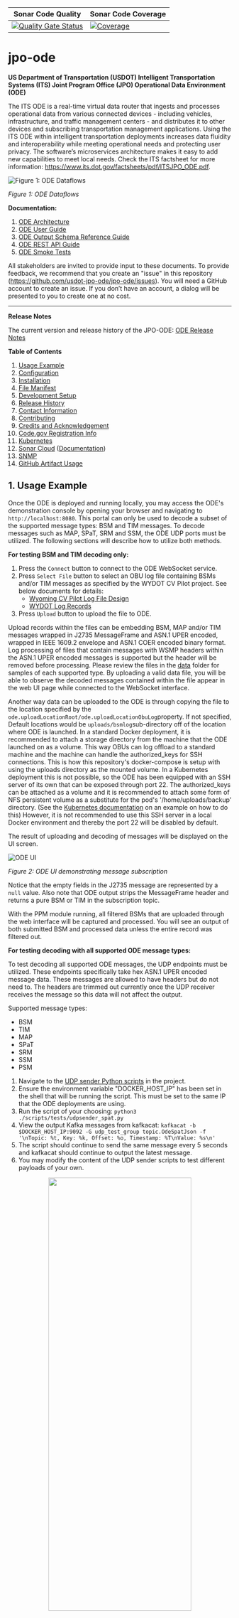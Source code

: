 | Sonar Code Quality | Sonar Code Coverage |
|---------------------|---------------------|
[![Quality Gate Status](https://sonarcloud.io/api/project_badges/measure?project=usdot.jpo.ode%3Ajpo-ode&metric=alert_status)](https://sonarcloud.io/dashboard?id=usdot.jpo.ode%3Ajpo-ode) | [![Coverage](https://sonarcloud.io/api/project_badges/measure?project=usdot.jpo.ode%3Ajpo-ode&metric=coverage)](https://sonarcloud.io/dashboard?id=usdot.jpo.ode%3Ajpo-ode) |

# jpo-ode

**US Department of Transportation (USDOT) Intelligent Transportation Systems (ITS) Joint Program Office (JPO) Operational Data Environment (ODE)**

The ITS ODE is a real-time virtual data router that ingests and processes operational data from various connected devices - including vehicles, infrastructure, and traffic management centers - and distributes it to other devices and subscribing transportation management applications. Using the ITS ODE within intelligent transportation deployments increases data fluidity and interoperability while meeting operational needs and protecting user privacy. The software’s microservices architecture makes it easy to add new capabilities to meet local needs. Check the ITS factsheet for more information: <https://www.its.dot.gov/factsheets/pdf/ITSJPO_ODE.pdf>.

![Figure 1: ODE Dataflows](docs/images/readme/figure1.png)

_Figure 1: ODE Dataflows_

**Documentation:**

1. [ODE Architecture](docs/Architecture.md)
1. [ODE User Guide](docs/UserGuide.md)
1. [ODE Output Schema Reference Guide](docs/ODE_Output_Schema_Reference.docx)
1. [ODE REST API Guide](https://usdot-jpo-ode.github.io/)
1. [ODE Smoke Tests](https://github.com/usdot-jpo-ode/jpo-ode/wiki/JPO-ODE-QA-Documents)

All stakeholders are invited to provide input to these documents. To provide feedback, we recommend that you create an "issue" in this repository (<https://github.com/usdot-jpo-ode/jpo-ode/issues>). You will need a GitHub account to create an issue. If you don’t have an account, a dialog will be presented to you to create one at no cost.

---

<a name="toc"></a>

**Release Notes**

The current version and release history of the JPO-ODE: [ODE Release Notes](<docs/Release_notes.md>)

**Table of Contents**

1. [Usage Example](#usage-example)
1. [Configuration](#configuration)
1. [Installation](#installation)
1. [File Manifest](#file-manifest)
1. [Development Setup](#development-setup)
1. [Release History](#release-history)
1. [Contact Information](#contact-information)
1. [Contributing](#contributing)
1. [Credits and Acknowledgement](#credits-and-acknowledgement)
1. [Code.gov Registration Info](#codegov-registration-info)
1. [Kubernetes](#kubernetes)
1. [Sonar Cloud](#sonar-token-configuration) ([Documentation](https://sonarcloud.io/documentation/user-guide/user-token/))
1. [SNMP](#snmp)
1. [GitHub Artifact Usage](#githhub-artifact-usage)

<!--
#########################################
############# Usage Example #############
#########################################
 -->

<a name="usage-example"></a>

## 1. Usage Example

Once the ODE is deployed and running locally, you may access the ODE's demonstration console by opening your browser and navigating to  `http://localhost:8080`. This portal can only be used to decode a subset of the supported message types: BSM and TIM messages. To decode messages such as MAP, SPaT, SRM and SSM, the ODE UDP ports must be utilized. The following sections will describe how to utilize both methods.

<b>For testing BSM and TIM decoding only:</b>
1.  Press the `Connect` button to connect to the ODE WebSocket service.
2.  Press `Select File` button to select an OBU log file containing BSMs and/or TIM messages as specified by the WYDOT CV Pilot project. See below documents for details:
    - [Wyoming CV Pilot Log File Design](data/Wyoming_CV_Pilot_Log_File_Design.docx)
    - [WYDOT Log Records](data/wydotLogRecords.h)
3.  Press `Upload` button to upload the file to ODE.

Upload records within the files can be embedding BSM, MAP and/or TIM messages wrapped in J2735 MessageFrame and ASN.1 UPER encoded, wrapped in IEEE 1609.2 envelope and ASN.1 COER encoded binary format. Log processing of files that contain messages with WSMP headers within the ASN.1 UPER encoded messages is supported but the header will be removed before processing. Please review the files in the [data](data) folder for samples of each supported type. By uploading a valid data file, you will be able to observe the decoded messages contained within the file appear in the web UI page while connected to the WebSocket interface.

Another way data can be uploaded to the ODE is through copying the file to the location specified by the `ode.uploadLocationRoot/ode.uploadLocationObuLog`property. If not specified,  Default locations would be `uploads/bsmlog`sub-directory off of the location where ODE is launched. In a standard Docker deployment, it is recommended to attach a storage directory from the machine that the ODE launched on as a volume. This way OBUs can log offload to a standard machine and the machine can handle the authorized_keys for SSH connections. This is how this repository's docker-compose is setup with using the uploads directory as the mounted volume. In a Kubernetes deployment this is not possible, so the ODE has been equipped with an SSH server of its own that can be exposed through port 22. The authorized_keys can be attached as a volume and it is recommended to attach some form of NFS persistent volume as a substitute for the pod's '/home/uploads/backup' directory. (See the [Kubernetes documentation](/docs/k8s-demo/templates/jpoode_ode.yaml) on an example on how to do this) However, it is not recommended to use this SSH server in a local Docker environment and thereby the port 22 will be disabled by default.

The result of uploading and decoding of messages will be displayed on the UI screen.

![ODE UI](docs/images/readme/figure2.png)

_Figure 2: ODE UI demonstrating message subscription_

Notice that the empty fields in the J2735 message are represented by a `null` value. Also note that ODE output strips the MessageFrame header and returns a pure BSM or TIM in the subscription topic.

With the PPM module running, all filtered BSMs that are uploaded through the web interface will be captured and processed. You will see an output of both submitted BSM and processed data unless the entire record was filtered out.

<b>For testing decoding with all supported ODE message types:</b>

To test decoding all supported ODE messages, the UDP endpoints must be utilized. These endpoints specifically take hex ASN.1 UPER encoded message data. These messages are allowed to have headers but do not need to. The headers are trimmed out currently once the UDP receiver receives the message so this data will not affect the output.

Supported message types:
- BSM
- TIM
- MAP
- SPaT
- SRM
- SSM
- PSM

1. Navigate to the [UDP sender Python scripts](<./scripts/tests/>) in the project.
2. Ensure the environment variable "DOCKER_HOST_IP" has been set in the shell that will be running the script. This must be set to the same IP that the ODE deployments are using.
3. Run the script of your choosing: `python3 ./scripts/tests/udpsender_spat.py`
4. View the output Kafka messages from kafkacat: `kafkacat -b $DOCKER_HOST_IP:9092 -G udp_test_group topic.OdeSpatJson -f '\nTopic: %t, Key: %k, Offset: %o, Timestamp: %T\nValue: %s\n'`
5. The script should continue to send the same message every 5 seconds and kafkacat should continue to output the latest message.
6. You may modify the content of the UDP sender scripts to test different payloads of your own.

<p align="center">
  <img src="./docs/images/readme/figure3.png" width="80%" height="50%">
</p>

[Back to top](#toc)



<!--
#########################################
############# Configuration #############
#########################################
 -->

<a name="configuration"></a>

## 2. Configuration

### System Requirements

-  Minimum RAM: 16 GB
-  Minimum storage space: 100 GB
-  Supported operating systems:
   -  Ubuntu 22.04 Linux (Recommended)
   -  Windows 10/11 Professional (Professional version required for Docker virtualization)
   -  OSX 13

The ODE software can run on most standard Windows, Mac, or Linux based computers with
Pentium core processors. Performance of the software will be based on the computing power and available RAM in
the system.  Larger data flows can require much larger space requirements depending on the
amount of data being processed by the software. The ODE software application was developed using the open source programming language Java. If running the ODE outside of Docker, the application requires the Java 21 runtime environment.

### Software Prerequisites

The ODE is bundled as a series of submodules running in Docker containers and managed by Docker-Compose. All other required dependencies will automatically be downloaded and installed as part of the Docker build process.

- Docker: <https://docs.docker.com/engine/installation/>
- Docker-Compose: <https://docs.docker.com/compose/install/>

### Tips and Advice

Read the following guides to familiarize yourself with ODE's Docker and Kafka modules.

- [Docker README](docker.md)
- [Kafka README](kafka.md)

The following guide contains information about the data flow diagrams for the ODE.

- [Data Flow Diagrams README](docs/data-flow-diagrams/README.md)

**Installation and Deployment:**

- Docker builds may fail if you are on a corporate network due to DNS resolution errors.
[See here](https://github.com/usdot-jpo-ode/jpo-ode/wiki/Docker-fix-for-SSL-issues-due-to-corporate-network) for instructions to fix this.
- Additionally `git` commands may fail for similar reasons, you can fix this by running `export GIT_SSL_NO_VERIFY=1`.
- Windows users may find more information on installing and using Docker [here](https://github.com/usdot-jpo-ode/jpo-ode/wiki/Docker-management).
- A compatibility guide containing recommendations for suitable versions of submodules for each main module version can be found [here](docs/compatibility.md).

**Configuration:**

If you wish to change the application properties, such as change the location of the upload service via `ode.uploadLocation.*` properties or set the `ode.kafkaBrokers` to something other than the `$DOCKER_HOST_IP:9092`, or wish to change the log file upload folder, etc. instead of setting the environment variables, modify `jpo-ode-svcs\src\main\resources\application.properties` file as desired.

ODE configuration can be customized for every deployment environment using environment variables. These variables can either be set locally or using the [sample.env](sample.env) file. Instructions for how to use this file can be found [here](https://github.com/usdot-jpo-ode/jpo-ode/wiki/Using-the-.env-configuration-file).

**Important!**

You must rename `sample.env` to `.env` for Docker to automatically read the file. This file will contain AWS access keys and other private information. Do not push this file to source control.

[Back to top](#toc)



<!--
########################################
############# Installation #############
########################################
 -->

<a name="installation"></a>

## 3. Installation

The following instructions describe the minimal procedure to fetch, build, and run the main ODE application. If you want to use the privacy protection module and/or S3 depositors, see the [User Guide](docs/UserGuide.md) for more detailed information. Additionally, different build processes are covered at the bottom of this section.

#### Step 0 - For Windows Users Only

If running on Windows, please make sure that your global git config is set up to not convert end-of-line characters during checkout.

Disable `git core.autocrlf` (One Time Only)

```bash
git config --global core.autocrlf false
```

#### Step 1 - Download the Source Code

The ODE software system consists of the following modules hosted in separate Github repositories:

|Name|Visibility|Description|
|----|----------|-----------|
|[jpo-ode](https://github.com/usdot-jpo-ode/jpo-ode)|public|Contains the public components of the application code.|
|[jpo-cvdp](https://github.com/usdot-jpo-ode/jpo-cvdp)|public|Privacy Protection Module|
|[asn1_codec](https://github.com/usdot-jpo-ode/asn1_codec)|public|ASN.1 Encoder/Decoder module|
|[jpo-security-svcs](https://github.com/usdot-jpo-ode/jpo-security-svcs)|public|Provides cryptographic services.|
|[jpo-sdw-depositor](https://github.com/usdot-jpo-ode/jpo-sdw-depositor)|public|SDW depositor service. Optional, comment out of `docker-compose.yml` file if not used.|

You may download the stable, default branch for ALL of these dependencies by using the following recursive git clone command:

```bash
git clone --recurse-submodules https://github.com/usdot-jpo-ode/jpo-ode.git
```

Once you have these repositories obtained, you are ready to build and deploy the application.

##### Downloading the source code from a non-default branch

<details><summary>(Advanced) Downloading the source code from a non-default branch</summary>
<p>

The above steps to pull the code from GitHub repository pulls it from the default branch which is the stable branch. If you wish to pull the source code from a branch that is still under development or beta testing, you will need to specify the branch to pull from. The following commands aid you in that action.

**Note**: These commands can also be performed using the provided script `update_branch`.

```bash
# Backup user provided source or configuration files used by submodules
cp asn1_codec/asn1c_combined/J2735_201603DA.ASN .

# Run the following commands to reset existing branch
git reset --hard
git submodule foreach --recursive git reset --hard

# Pull from the non-default branch
git checkout <branch_name>
git pull origin <branch_name>

# The next command wipes out all of the submodules and re-initializes them.
git submodule deinit -f . && git submodule update --recursive --init

# Restore user provided source or configuration files used by submodules
cp ./J2735_201603DA.ASN asn1_codec/asn1c_combined/
```

</p>
</details>

#### Step 2 - Build and run the application

**Notes:**

- Docker builds may fail if you are on a corporate network due to DNS resolution errors.
[See here](https://github.com/usdot-jpo-ode/jpo-ode/wiki/Docker-fix-for-SSL-issues-due-to-corporate-network) for instructions to fix this.
- In order for Docker to automatically read the environment variable file, you must rename it from `sample.env` to `.env`. **This file will contain private keys, do not put add it to version control.**

Copy the following files from `jpo-ode` directory into your DOCKER_SHARED_VOLUME directory.
- Copy jpo-ode/ppm.properties to ${DOCKER_SHARED_VOLUME}/config.properties. Open the newly copied `config.properties` file in a text editor and update the `metadata.broker.list=your.docker.host.ip:9092` line with your system's DOCKER_HOST_IP in place of the dummy `your.docker.host.ip` string.
- Copy jpo-ode/adm.properties to ${DOCKER_SHARED_VOLUME}/adm.properties
- Copy jpo-ode/aem.properties to ${DOCKER_SHARED_VOLUME}/aem.properties
- Specifying the variable: ${DOCKER_SHARED_VOLUME_WINDOWS} to "C:" may be required for certain Windows users.

Navigate to the root directory of the jpo-ode project and run the following command:

```bash
docker compose up --build -d
docker compose ps
```

To bring down the services and remove the running containers run the following command:

```bash
docker compose down
```
For a fresh restart, run:

```bash
docker compose down
docker compose up --build -d
docker compose ps
```

To completely rebuild from scratch, run:

```bash
docker compose down
docker compose rm -fvs
docker compose up --build -d
docker compose ps
```

Check the deployment by running `docker compose ps`. You can start and stop containers using `docker compose start` and `docker compose stop` commands.
If using the multi-broker docker compose file, you can change the scaling by running `docker compose scale <container>=n` where container is the container you would like to scale and n is the number of instances. For example, `docker compose scale kafka=3`.


#### asn1_codec Module (ASN.1 Encoder and Decoder)
ODE requires the deployment of asn1_codec module. ODE's `docker-compose.yml` file is set up to build and deploy the module in a Docker container. If you wish to run `asn1_codec` module outside Docker (i.e. directly on the host machine), please refer to the documentation of `asn1_codec` module.

The only requirement for deploying `asn1_codec` module on Docker is the setup of two environment variables `DOCKER_HOST_IP` and `DOCKER_SHARED_VOLUME`.

#### PPM Module (Geofencing and Filtering)

To run the ODE with PPM module, you must install and start the PPM service. PPM service communicates with other services through Kafka Topics. PPM will read from the specified "Raw BSM" topic and publish the result to the specified "Filtered Bsm" topic. These topic names are specified by the following ODE and PPM properties:

 - ODE properties for communications with PPM (set in application.properties)
	 - ode.kafkaTopicOdeBsmJson  (default = topic.OdeBsmJson)
	 - ode.kafkaTopicFilteredOdeBsmJson (default = topic.FilteredOdeBsmJson)
 - PPM properties for communications with ODE (set in yourconfig.properties)
	 - privacy.topic.consumer (default = j2735BsmRawJson)
	 - privacy.topic.producer (default = j2735BsmFilteredJson)

Follow the instructions [here](https://github.com/usdot-jpo-ode/jpo-cvdp/blob/master/docs/installation.md) to install and build the PPM service.

During the build process, edit the sample config file located in `config/example.properties` and point the property `metadata.broker.list` towards the host of your docker machine or wherever the kafka brokers are hosted. You may use the command `docker-machine ls` to find the kafka service.

After a successful build, use the following commands to configure and run the PPM

```
cd $BASE_PPM_DIR/jpo-cvdp/build
$ ./bsmjson_privacy -c ../config/ppm.properties
```

### Confluent Cloud Integration

Rather than using a local kafka instance, the ODE can utilize an instance of kafka hosted by Confluent Cloud via SASL.



#### Environment variables

##### Purpose & Usage

- The DOCKER_HOST_IP environment variable is used to communicate with the bootstrap server that the instance of Kafka is running on.

- The KAFKA_TYPE environment variable specifies what type of kafka connection will be attempted and is used to check if Confluent should be utilized. If this environment variable is not set, the ODE will default to normal behavior.

- The CONFLUENT_KEY and CONFLUENT_SECRET environment variables are used to authenticate with the bootstrap server. If the KAFKA_TYPE environment variable is not set, then these are not required.



##### Values
In order to utilize Confluent Cloud:

- DOCKER_HOST_IP must be set to the bootstrap server address (excluding the port)

- KAFKA_TYPE must be set to "CONFLUENT"

- CONFLUENT_KEY must be set to the API key being utilized for CC

- CONFLUENT_SECRET must be set to the API secret being utilized for CC



#### CC Docker Compose File

There is a provided docker-compose file (docker-compose-confluent-cloud.yml) that passes the above environment variables into the container that gets created. Further, this file doesn't spin up a local kafka instance since it is not required.



#### Note

This has only been tested with Confluent Cloud but technically all SASL authenticated Kafka brokers can be reached using this method.	

[Back to top](#toc)

# MongoDB Integration

## Description and Configuration

To sink streamed kafka topic data to a MongoDB database, a kafka connect and MongoDB instance can be deployed for the ODE. By running the provided docker compose [file](./docker-compose-mongo.yml) the following topics will be streamed to MongoDB:

- OdeRawEncodedBSMJson
- OdeBsmJson
- OdeRawEncodedMAPJson
- OdeMapJson
- OdeRawEncodedSPATJson
- OdeSpatJson
- OdeRawEncodedTIMJson
- OdeTimJson
- OdeRawEncodedPsmJson
- OdePsmJson

The configuration that defines this is in the jpo-utils submodule [here](jpo-utils\kafka-connect-mongo\scripts\kafka-connect). This script is attached to the `connect` container as a volume and if you would like to sink different topics then feel free to make a copy of the `connect_start.sh` script and attach it to the `connect` container to the following path: `/scripts/connect_start.sh`.

## Environment variables

### Purpose & Usage

- The `MONGO_IP` environment variable is used to define the IP address of the MongoDB container. This can be configured to use a remote MongoDB instance instead of using the provided docker deployed container.

- The `MONGO_DB_NAME` environmental variable defines the name of the DB created in MongoDB. This variable is used for both configuring user permission access as well as a destination for the connectors defined in the `connect` container.

- The `MONGO_ADMIN_DB_USER` and `MONGO_ADMIN_DB_PASS` define the credentials for the `admin` MongoDB user. This user has full control of the cluster and the password must be securely set for production deployments.

- The `MONGO_ODE_DB_USER` and `MONGO_ODE_DB_PASS` define the credentials for the `ode` MongoDB user. This user has `readWrite` permissions to the `MONGO_DB_NAME` database.

- The `MONGO_URI` environmental variable contains the complete connection string used to connect to the MongoDB when creating connectors in the `connect` container.

- The `MONGO_COLLECTION_TTL` environmental variable configures the Time To Live (TTL) for created TTL indexes. Setting this value too high will result in much more storage usage.

### Values
In order to utilize Confluent Cloud:

- `MONGO_IP` must be set to the IP address of the MongoDB container. This can be left as `${DOCKER_HOST_IP}` for deployments using the provided MongoDB instance included in the docker-compose file.

- `MONGO_DB_NAME` configures the created DB name in MongoDB.

- `MONGO_ADMIN_DB_USER` configures the MongoDB admin user's name.

- `MONGO_ADMIN_DB_PASS` configures the MongoDB admin user's name. This must be changed to a more secure password for production deployments.

- `MONGO_ODE_DB_USER` configures the username of the initialized user with `readwrite` access to the initialized database.

- `MONGO_ODE_DB_PASS` configures the password of the initialized user with `readwrite` access to the initialized database.

- `MONGO_URI` defines the connection URI used by the kafka connect instance. MongoDB connection URI options are documented [here](https://www.mongodb.com/docs/manual/reference/connection-string/)

- `MONGO_COLLECTION_TTL` sets the Time To Live (TTL) for the created TTL indexes.


## Mongo Docker Compose File

There is a provided docker-compose [file](docker-compose-mongo.yml) that spins up a MongoDB instance with a kafka connect service. There is also a initialization container that configures the RBAC and replica set of the MongoDB container. 

## Note

Kafka connect is being used for MongoDB in this implementation but it can interact with many types of databases, here is further documentation for [kafka connect](https://docs.confluent.io/platform/current/connect/index.html)

[Back to top](#toc)

<!--
#########################################
############# File Manifest #############
#########################################
 -->

<a name="file-manifest"></a>

## 4. File Manifest

This section outlines the software technology stacks of the ODE.

### Containerization and Management

- [Docker](https://www.docker.com/)
- [Docker-Compose](https://docs.docker.com/compose/)

### Messaging

- [Kafka](https://kafka.apache.org/)

### Code Quality

- [SonarCloud](https://sonarcloud.io)

### Continuous Integration

- [GitHub Workflows](https://docs.github.com/en/actions/using-workflows)

### ODE Code

- [Java 21](https://openjdk.java.net/)
- [Maven](https://maven.apache.org/)
- [Spring Boot](http://spring.io/projects/spring-boot)
- [Logback](https://logback.qos.ch/)
- [SNMP4J](https://www.snmp4j.org/)
- [JUnit](https://junit.org)
- [JMockit](http://jmockit.github.io/)
- [Stomp Websocket](http://jmesnil.net/stomp-websocket)

### Web UI

- [MaterializeCSS](https://materializecss.com)
- [jQuery](https://jquery.com/)
- [Stomp Websocket](http://jmesnil.net/stomp-websocket)
- [SockJS](https://github.com/sockjs)

[Back to top](#toc)



<!--
#############################################
############# Development Setup #############
#############################################
 -->

<a name="development-setup"></a>

## 5. Development Setup

### Integrated Development Environment (IDE)

Install the IDE of your choice:

* Eclipse: [https://eclipse.org/](https://eclipse.org/)
* STS: [https://spring.io/tools/sts/all](https://spring.io/tools/sts/all)
* IntelliJ: [https://www.jetbrains.com/idea/](https://www.jetbrains.com/idea/)
* VSCode: [https://code.visualstudio.com/](https://code.visualstudio.com/)

### Continuous Integration

See the [GitHub Workflows](.github/workflows/) defined for this project.

### Dev Container Environment
The project can be reopened inside of a dev container in VSCode. This environment should have all of the necessary dependencies to debug the ODE and its submodules. When attempting to run scripts in this environment, it may be necessary to make them executable with "chmod +x" first.

[Back to top](#toc)



<!--
###########################################
############# Release History #############
###########################################
 -->

<a name="release-history"></a>

## 6. Release History

[Release Notes](ReleaseNotes.md)

[Back to top](#toc)



<!--
###############################################
############# Contact Information #############
###############################################
 -->

<a name="contact-information"></a>

## 7. Contact Information

Contact the developers of the ODE application by submitting a [Github issue](https://github.com/usdot-jpo-ode/jpo-ode/issues).

Contact the ODE management representative using the information in the [Code.gov Registration Info](#codegov-registration-info) section.

### License information

Licensed under the Apache License, Version 2.0 (the "License"); you may not use this
file except in compliance with the License.
You may obtain a copy of the License at <http://www.apache.org/licenses/LICENSE-2.0>
Unless required by applicable law or agreed to in writing, software distributed under
the License is distributed on an "AS IS" BASIS, WITHOUT WARRANTIES OR CONDITIONS OF ANY KIND, either expressed or implied. See the License for the specific language governing
permissions and limitations under the [License](http://www.apache.org/licenses/LICENSE-2.0).

[Back to top](#toc)



<!--
########################################
############# Contributing #############
########################################
 -->

<a name="contributing"></a>

## 8. Contributing

Please read our [contributing guide](docs/contributing_guide.md) to learn about our development process, how to propose pull requests and improvements, and how to build and test your changes to this project.

### Source Repositories - GitHub

- Main repository on GitHub (public)
	- <https://github.com/usdot-jpo-ode/jpo-ode>
- Data Privacy Module on Github (public)
	- <https://github.com/usdot-jpo-ode/jpo-cvdp>
- Utils Module on Github (public)
	- <https://github.com/usdot-jpo-ode/jpo-utils>
- Security services repository on GitHub (public)
  - <https://github.com/usdot-jpo-ode/jpo-security-svcs>
- SDW Depositor Module on GitHub (public)
  - <https://github.com/usdot-jpo-ode/jpo-sdw-depositor>
- ODE Output Validatory Library (public)
  - https://github.com/usdot-jpo-ode/ode-output-validator-library

### Static Code Analysis

<https://sonarcloud.io/organizations/usdot-jpo-ode/projects>

### Quality Assurance

Code quality assurance is reported through the [usdot-jpo-ode SonarCloud organization](https://sonarcloud.io/organizations/usdot-jpo-ode/projects). Code quality reports are generated by the [JaCoCo plugin for Maven](https://www.eclemma.org/jacoco/trunk/doc/maven.html) during the ODE's [webhook-triggered TravisCI build](https://github.com/usdot-jpo-ode/jpo-ode/blob/dev/.travis.yml#L16). After a successful build, the [SonarQube scanner plugin for Maven](https://docs.sonarqube.org/display/SCAN/Analyzing+with+SonarQube+Scanner+for+Maven) creates and uploads a code quality report to SonarCloud.

For regression and user acceptance testing, ODE provides an automated test harness. The test harness is provided in the [qa/test-harness](ga/test-harness) directory under jpo-ode root folder. The test harness uses the ODE [Validator Library](https://github.com/usdot-jpo-ode/ode-output-validator-library) repository as a submodule.

For more information, please see: https://github.com/usdot-jpo-ode/jpo-ode/wiki/Using-the-ODE-test-harness

### Troubleshooting

Please read our [Wiki](https://github.com/usdot-jpo-ode/jpo-ode/wiki) for more information, or check the [User Guide](docs/UserGuide.md).

Application Support for the ODE currently managed via GitHub's native issue tracker: <https://github.com/usdot-jpo-ode/jpo-ode/issues>.

[Back to top](#toc)



<!--
#######################################################
############# Credits and Acknowledgement #############
#######################################################
 -->

<a name="credits-and-acknowledgement"></a>

## 9. Credits and Acknowledgement

[Attribution](ATTRIBUTION.md)

[Back to top](#toc)



<!--
######################################################
############# Code.gov Registration Info #############
######################################################
 -->

<a name="codegov-registration-info"></a>

## 10. Code.gov Registration Info

Agency: DOT

Short Description: The ITS ODE is a real-time virtual data router that ingests and processes operational data from various connected devices – including vehicles, infrastructure, and traffic management centers – and distributes it to other devices and subscribing transportation management applications. Using the ITS ODE within intelligent transportation deployments increases data fluidity and interoperability while meeting operational needs and protecting user privacy. The software’s microservices architecture makes it easy to add new capabilities to meet local needs.

Status: Beta

Tags: transportation, connected vehicles, intelligent transportation systems, java

Labor hours: 200

Contact Name: James Lieu

Contact Phone: (202) 366-3000


<!--
#####################################################
############# Kubernetes ############################
#####################################################
 -->
<a name="kubernetes"></a>

## 11. Kubernetes
The ODE can be run in a Kubernetes (k8s) environment.
See [the Kubernetes document](./docs/Kubernetes.md) for more details about this.

[Back to top](#toc)


<!--
#####################################################
############# Sonar Token Configuration #############
#####################################################
 -->

<a name="sonar-token-configuration"></a>

## 12. Sonar Token Configuration
Generating and Using Tokens
Users can generate tokens that can be used to run analyses or invoke web services without access to the user's actual credentials.

USDOT-JPO-ODE SonarCloud Organization : https://sonarcloud.io/organizations/usdot-jpo-ode-1/

### Generating a token
You can generate new tokens at User > My Account > Security.
The form at the bottom of the page allows you to generate new tokens. Once you click the Generate button, you will see the token value. Copy it immediately; once you dismiss the notification you will not be able to retrieve it.

### Using a token
SonarScanners running in GitHub Actions can automatically detect branches and pull requests being built so you don't need to specifically pass them as parameters to the scanner.

**<ins>To analyze your projects with GitHub Actions, you need to: </ins>**

**<ins> Creating your GitHub secrets </ins>**
You can create repository secrets from your GitHub repository as below:

Sonar Token: Generate a SonarQube token and, in GitHub, create a new repository secret in GitHub with SONAR_TOKEN as the Name and the token you generated as the Value.
Sonar Host URL: In GitHub, create a new repository secret with SONAR_HOST_URL as the Name and your SonarQube server URL as the Value.

Configure your workflow YAML file as below:

	1. Add GitHub Secrets in ci.yml workflow as SONAR_TOKEN: ${ secrets.SONAR_TOKEN }
 	2. Update the sonar properties in Sonar scan step (- name: Run Sonar) with new sonar project properties.
  
Commit and push your code to start the analysis.

### Revoking a token
You can revoke an existing token at User > My Account > Security by clicking the Revoke button next to the token.

[Back to top](#toc)


<!--
#########################################
############# SNMP ######################
#########################################
 -->

<a name="snmp"></a>

## 13. SNMP
The ODE is capable of communicating with RSUs to:
- Query TIMs
- Deposit TIMs
- Delete TIMs

By default, the ODE will not sign TIMs that are delivered to RSUs. This can be changed by setting the value of the DATA_SIGNING_ENABLED_RSU environment variable found in the provided sample.env file. Additionally, signing of SDX-delivery TIMs can be configured by setting the value of the environment variable DATA_SIGNING_ENABLED_SDW found in sample.env. 

The following SNMP protocols are supported for communication with RSUs:
- DSRC 4.1 (defined in 'Dedicated Short-Range Communications Roadside Unit Specifications')
- NTCIP1218 (defined in 'National Transportation Communications for ITS Protocol')

If no protocol is specified in a request containing RSUs, the ODE will communicate with RSUs via the NTCIP1218 protocol by default. 
This can be changed by setting the value of the DEFAULT_SNMP_PROTOCOL environment variable. 

Additionally, the ODE supports the execution of PDM operations on RSUs. PDM operations are not defined in NTCIP1218, but are defined DSRC 4.1.

<a name="githhub-artifact-usage"></a>

## 14. GitHub Artifact Usage

To use this library in another application, add the GitHub package URLs to the `repositories` section in `pom.xml` of the consumer application or in your local `~/.m2/settings.xml` file. Here is an example implementation of using the GitHub artifact in a consumer application:

```xml
<settings xmlns="http://maven.apache.org/SETTINGS/1.0.0"
  xmlns:xsi="http://www.w3.org/2001/XMLSchema-instance"
  xsi:schemaLocation="http://maven.apache.org/SETTINGS/1.0.0
                      http://maven.apache.org/xsd/settings-1.0.0.xsd">

  <activeProfiles>
    <activeProfile>github</activeProfile>
  </activeProfiles>

  <profiles>
    <profile>
      <id>github</id>
      <repositories>
        <repository>
          <id>central</id>
          <url>https://repo1.maven.org/maven2</url>
        </repository>
        <repository>
          <id>github</id>
          <url>https://maven.pkg.github.com/usdot-jpo-ode/jpo-ode</url>
        </repository>
      </repositories>
    </profile>
  </profiles>

  <servers>
    <server>
      <id>github</id>
      <username>${env.PACKAGE_READ_USERNAME}</username>
      <password>${env.PACKAGE_READ_TOKEN}</password>
    </server>
  </servers>

</settings>
```

And add the following line to the `dependencies` element in `build.gradle`

```xml
<dependencies>
  <dependency>
    <groupId>usdot.jpo.ode</groupId>
    <artifactId>jpo-ode-core</artifactId>
    <version>1.0.0</version>
  </dependency>
  <dependency>
    <groupId>usdot.jpo.ode</groupId>
    <artifactId>jpo-ode-plugins</artifactId>
    <version>1.0.0</version>
  </dependency>
  <dependency>
    <groupId>usdot.jpo.ode</groupId>
    <artifactId>jpo-ode-common</artifactId>
    <version>1.0.0</version>
  </dependency>
  <dependency>
    <groupId>usdot.jpo.ode</groupId>
    <artifactId>jpo-ode-svcs</artifactId>
    <version>1.0.0</version>
  </dependency>
</dependencies>
```

Finally, set the environment variables:

* PACKAGE_READ_USERNAME - User name with read access to the repositories containing the packages.
* PACKAGE_READ_TOKEN - Personal access token with `read:packages` scope.



[Back to top](#toc)
